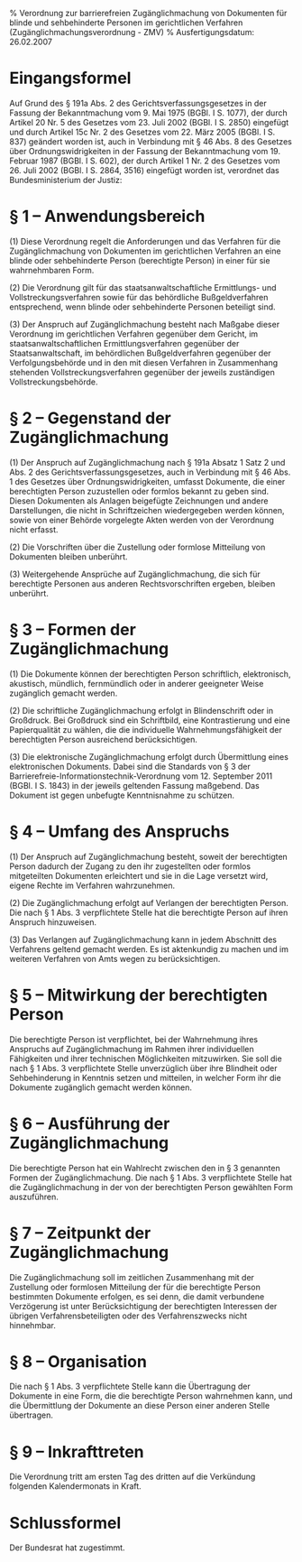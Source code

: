 % Verordnung zur barrierefreien Zugänglichmachung von Dokumenten für blinde und sehbehinderte Personen im gerichtlichen Verfahren  (Zugänglichmachungsverordnung - ZMV)
% Ausfertigungsdatum: 26.02.2007
 
# Eingangsformel

Auf Grund des § 191a Abs. 2 des Gerichtsverfassungsgesetzes in der Fassung der Bekanntmachung vom 9. Mai 1975 (BGBl. I S. 1077), der durch Artikel 20 Nr. 5 des Gesetzes vom 23. Juli 2002 (BGBl. I S. 2850) eingefügt und durch Artikel 15c Nr. 2 des Gesetzes vom 22. März 2005 (BGBl. I S. 837) geändert worden ist, auch in Verbindung mit § 46 Abs. 8 des Gesetzes über Ordnungswidrigkeiten in der Fassung der Bekanntmachung vom 19. Februar 1987 (BGBl. I S. 602), der durch Artikel 1 Nr. 2 des Gesetzes vom 26. Juli 2002 (BGBl. I S. 2864, 3516) eingefügt worden ist, verordnet das Bundesministerium der Justiz:

# § 1 – Anwendungsbereich

(1) Diese Verordnung regelt die Anforderungen und das Verfahren für die Zugänglichmachung von Dokumenten im gerichtlichen Verfahren an eine blinde oder sehbehinderte Person (berechtigte Person) in einer für sie wahrnehmbaren Form.

(2) Die Verordnung gilt für das staatsanwaltschaftliche Ermittlungs- und Vollstreckungsverfahren sowie für das behördliche Bußgeldverfahren entsprechend, wenn blinde oder sehbehinderte Personen beteiligt sind.

(3) Der Anspruch auf Zugänglichmachung besteht nach Maßgabe dieser Verordnung im gerichtlichen Verfahren gegenüber dem Gericht, im staatsanwaltschaftlichen Ermittlungsverfahren gegenüber der Staatsanwaltschaft, im behördlichen Bußgeldverfahren gegenüber der Verfolgungsbehörde und in den mit diesen Verfahren in Zusammenhang stehenden Vollstreckungsverfahren gegenüber der jeweils zuständigen Vollstreckungsbehörde.

# § 2 – Gegenstand der Zugänglichmachung

(1) Der Anspruch auf Zugänglichmachung nach § 191a Absatz 1 Satz 2 und Abs. 2 des Gerichtsverfassungsgesetzes, auch in Verbindung mit § 46 Abs. 1 des Gesetzes über Ordnungswidrigkeiten, umfasst Dokumente, die einer berechtigten Person zuzustellen oder formlos bekannt zu geben sind. Diesen Dokumenten als Anlagen beigefügte Zeichnungen und andere Darstellungen, die nicht in Schriftzeichen wiedergegeben werden können, sowie von einer Behörde vorgelegte Akten werden von der Verordnung nicht erfasst.

(2) Die Vorschriften über die Zustellung oder formlose Mitteilung von Dokumenten bleiben unberührt.

(3) Weitergehende Ansprüche auf Zugänglichmachung, die sich für berechtigte Personen aus anderen Rechtsvorschriften ergeben, bleiben unberührt.

# § 3 – Formen der Zugänglichmachung

(1) Die Dokumente können der berechtigten Person schriftlich, elektronisch, akustisch, mündlich, fernmündlich oder in anderer geeigneter Weise zugänglich gemacht werden.

(2) Die schriftliche Zugänglichmachung erfolgt in Blindenschrift oder in Großdruck. Bei Großdruck sind ein Schriftbild, eine Kontrastierung und eine Papierqualität zu wählen, die die individuelle Wahrnehmungsfähigkeit der berechtigten Person ausreichend berücksichtigen.

(3) Die elektronische Zugänglichmachung erfolgt durch Übermittlung eines elektronischen Dokuments. Dabei sind die Standards von § 3 der Barrierefreie-Informationstechnik-Verordnung vom 12. September 2011 (BGBl. I S. 1843) in der jeweils geltenden Fassung maßgebend. Das Dokument ist gegen unbefugte Kenntnisnahme zu schützen.

# § 4 – Umfang des Anspruchs

(1) Der Anspruch auf Zugänglichmachung besteht, soweit der berechtigten Person dadurch der Zugang zu den ihr zugestellten oder formlos mitgeteilten Dokumenten erleichtert und sie in die Lage versetzt wird, eigene Rechte im Verfahren wahrzunehmen.

(2) Die Zugänglichmachung erfolgt auf Verlangen der berechtigten Person. Die nach § 1 Abs. 3 verpflichtete Stelle hat die berechtigte Person auf ihren Anspruch hinzuweisen.

(3) Das Verlangen auf Zugänglichmachung kann in jedem Abschnitt des Verfahrens geltend gemacht werden. Es ist aktenkundig zu machen und im weiteren Verfahren von Amts wegen zu berücksichtigen.

# § 5 – Mitwirkung der berechtigten Person

Die berechtigte Person ist verpflichtet, bei der Wahrnehmung ihres Anspruchs auf Zugänglichmachung im Rahmen ihrer individuellen Fähigkeiten und ihrer technischen Möglichkeiten mitzuwirken. Sie soll die nach § 1 Abs. 3 verpflichtete Stelle unverzüglich über ihre Blindheit oder Sehbehinderung in Kenntnis setzen und mitteilen, in welcher Form ihr die Dokumente zugänglich gemacht werden können.

# § 6 – Ausführung der Zugänglichmachung

Die berechtigte Person hat ein Wahlrecht zwischen den in § 3 genannten Formen der Zugänglichmachung. Die nach § 1 Abs. 3 verpflichtete Stelle hat die Zugänglichmachung in der von der berechtigten Person gewählten Form auszuführen.

# § 7 – Zeitpunkt der Zugänglichmachung

Die Zugänglichmachung soll im zeitlichen Zusammenhang mit der Zustellung oder formlosen Mitteilung der für die berechtigte Person bestimmten Dokumente erfolgen, es sei denn, die damit verbundene Verzögerung ist unter Berücksichtigung der berechtigten Interessen der übrigen Verfahrensbeteiligten oder des Verfahrenszwecks nicht hinnehmbar.

# § 8 – Organisation

Die nach § 1 Abs. 3 verpflichtete Stelle kann die Übertragung der Dokumente in eine Form, die die berechtigte Person wahrnehmen kann, und die Übermittlung der Dokumente an diese Person einer anderen Stelle übertragen.

# § 9 – Inkrafttreten

Die Verordnung tritt am ersten Tag des dritten auf die Verkündung folgenden Kalendermonats in Kraft.

# Schlussformel

Der Bundesrat hat zugestimmt.

